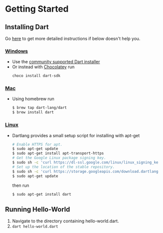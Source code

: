 # Getting Started

## Installing Dart
Go [here](https://www.dartlang.org/install) to get more detailed instructions if below doesn't help you.

### [Windows](https://www.dartlang.org/install/windows) 
- Use the [community supported Dart installer](http://www.gekorm.com/dart-windows/)
- Or instead with [Chocolatey](https://chocolatey.org/) run
	```bash
	choco install dart-sdk
	```

### [Mac](https://www.dartlang.org/install/mac)
- Using homebrew run
	```bash
	$ brew tap dart-lang/dart
	$ brew install dart
	```

### [Linux](https://www.dartlang.org/install/linux)
- Dartlang provides a small setup script for installing with apt-get
	```bash
	# Enable HTTPS for apt.
	$ sudo apt-get update
	$ sudo apt-get install apt-transport-https
	# Get the Google Linux package signing key.
	$ sudo sh -c 'curl https://dl-ssl.google.com/linux/linux_signing_key.pub | apt-key add -'
	# Set up the location of the stable repository.
	$ sudo sh -c 'curl https://storage.googleapis.com/download.dartlang.org/linux/debian/dart_stable.list > /etc/apt/sources.list.d/dart_stable.list'
	$ sudo apt-get update
	```
	then run
	```bash
	$ sudo apt-get install dart
	```

## Running Hello-World
1. Navigate to the directory containing hello-world.dart.  
2. `dart hello-world.dart`